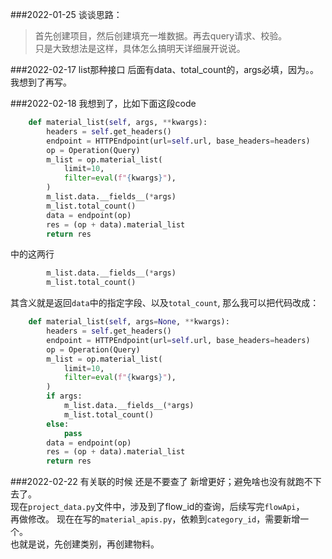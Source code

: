 ###2022-01-25
谈谈思路：
>首先创建项目，然后创建填充一堆数据。再去query请求、校验。\
> 只是大致想法是这样，具体怎么搞明天详细展开说说。

###2022-02-17
list那种接口 后面有data、total_count的，args必填，因为。。
我想到了再写。

###2022-02-18
我想到了，比如下面这段code
```python
    def material_list(self, args, **kwargs):
        headers = self.get_headers()
        endpoint = HTTPEndpoint(url=self.url, base_headers=headers)
        op = Operation(Query)
        m_list = op.material_list(
            limit=10,
            filter=eval(f"{kwargs}"),
        )
        m_list.data.__fields__(*args)
        m_list.total_count()
        data = endpoint(op)
        res = (op + data).material_list
        return res
```
中的这两行
```python
        m_list.data.__fields__(*args)
        m_list.total_count()
```
其含义就是返回`data`中的指定字段、以及`total_count`, 那么我可以把代码改成：
```python
    def material_list(self, args=None, **kwargs):
        headers = self.get_headers()
        endpoint = HTTPEndpoint(url=self.url, base_headers=headers)
        op = Operation(Query)
        m_list = op.material_list(
            limit=10,
            filter=eval(f"{kwargs}"),
        )
        if args:
            m_list.data.__fields__(*args)
            m_list.total_count()
        else:
            pass
        data = endpoint(op)
        res = (op + data).material_list
        return res
```

###2022-02-22
有关联的时候 还是不要查了 新增更好；避免啥也没有就跑不下去了。\
现在`project_data.py`文件中，涉及到了flow_id的查询，后续写完`flowApi`，\
再做修改。
现在在写的`material_apis.py`，依赖到`category_id`，需要新增一个。\
也就是说，先创建类别，再创建物料。